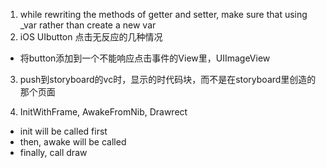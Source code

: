 1. while rewriting the methods of getter and setter, make sure that using \_var rather than create a new var 
2. iOS UIbutton 点击无反应的几种情况
  - 将button添加到一个不能响应点击事件的View里，UIImageView
  
3. push到storyboard的vc时，显示的时代码块，而不是在storyboard里创造的那个页面  

4. InitWithFrame, AwakeFromNib, Drawrect
  - init will be called first
  - then, awake will be called
  - finally, call draw
  
